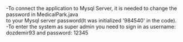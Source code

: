 -To connect the application to Mysql Server, it is needed to change the password in MedicalPark.java<br/>
to your Mysql server password(It was initialized '984540' in the code).<br/>
-To enter the system as super admin you need to sign in as username: dozdemir93 and password: 12345<br/>
